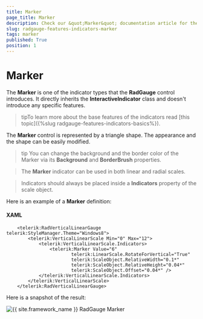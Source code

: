 ```yaml
---
title: Marker
page_title: Marker
description: Check our &quot;Marker&quot; documentation article for the RadGauge {{ site.framework_name }} control.
slug: radgauge-features-indicators-marker
tags: marker
published: True
position: 1
---
```


# Marker

The __Marker__ is one of the indicator types that the __RadGauge__ control introduces. It directly inherits the __InteractiveIndicator__ class and doesn't introduce any specific features.

>tipTo learn more about the base features of the indicators read [this topic]({%slug radgauge-features-indicators-basics%}).

The __Marker__ control is represented by a triangle shape. The appearance and the shape can be easily modified.

>tip You can change the background and the border color of the Marker via its __Background__ and __BorderBrush__ properties.

>The __Marker__ indicator can be used in both linear and radial scales.

<!-- -->
>Indicators should always be placed inside a __Indicators__ property of the scale object.

Here is an example of a __Marker__ definition:

#### __XAML__
```XAML
	<telerik:RadVerticalLinearGauge telerik:StyleManager.Theme="Windows8">
	    <telerik:VerticalLinearScale Min="0" Max="12">
	        <telerik:VerticalLinearScale.Indicators>
	            <telerik:Marker Value="6"
	                    telerik:LinearScale.RotateForVertical="True"
	                    telerik:ScaleObject.RelativeWidth="0.1*"
	                    telerik:ScaleObject.RelativeHeight="0.04*"
	                    telerik:ScaleObject.Offset="0.04*" />
	        </telerik:VerticalLinearScale.Indicators>
	    </telerik:VerticalLinearScale>
	</telerik:RadVerticalLinearGauge>
```

Here is a snapshot of the result:

![{{ site.framework_name }} RadGauge Marker](images/RadGauge_Features_Indicators_Marker_01.png)